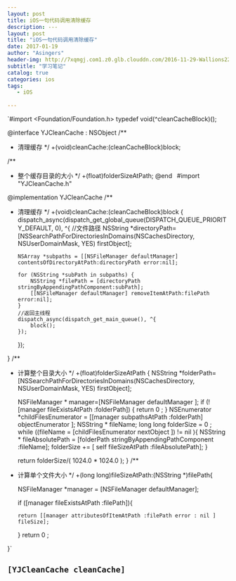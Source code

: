 ```yaml
---
layout: post
title: iOS一句代码调用清除缓存
description: ---
layout: post
title: "iOS一句代码调用清除缓存"
date: 2017-01-19
author: "Asingers"
header-img: http://7xqmgj.com1.z0.glb.clouddn.com/2016-11-29-Wallions22023.jpeg
subtitle: "学习笔记"
catalog: true
categories: ios
tags:
   - iOS
      
---
```

`#import <Foundation/Foundation.h>
typedef void(^cleanCacheBlock)();

@interface YJCleanCache : NSObject
/**
 *  清理缓存
 */
+(void)cleanCache:(cleanCacheBlock)block;

/**
 *  整个缓存目录的大小
 */
+(float)folderSizeAtPath;
@end
`
`#import "YJCleanCache.h"

@implementation YJCleanCache
/**
 *  清理缓存
 */
+(void)cleanCache:(cleanCacheBlock)block
{
    dispatch_async(dispatch_get_global_queue(DISPATCH_QUEUE_PRIORITY_DEFAULT, 0), ^{
        //文件路径
        NSString *directoryPath=[NSSearchPathForDirectoriesInDomains(NSCachesDirectory, NSUserDomainMask, YES) firstObject];
        
        NSArray *subpaths = [[NSFileManager defaultManager] contentsOfDirectoryAtPath:directoryPath error:nil];
        
        for (NSString *subPath in subpaths) {
            NSString *filePath = [directoryPath stringByAppendingPathComponent:subPath];
            [[NSFileManager defaultManager] removeItemAtPath:filePath error:nil];
        }
        //返回主线程
        dispatch_async(dispatch_get_main_queue(), ^{
            block();
        });
    });
    
}
/**
 *  计算整个目录大小
 */
+(float)folderSizeAtPath
{
    NSString *folderPath=[NSSearchPathForDirectoriesInDomains(NSCachesDirectory, NSUserDomainMask, YES) firstObject];
    
    NSFileManager * manager=[NSFileManager defaultManager ];
    if (![manager fileExistsAtPath :folderPath]) {
        return 0 ;
    }
    NSEnumerator *childFilesEnumerator = [[manager subpathsAtPath :folderPath] objectEnumerator ];
    NSString * fileName;
    long long folderSize = 0 ;
    while ((fileName = [childFilesEnumerator nextObject ]) != nil ){
        NSString * fileAbsolutePath = [folderPath stringByAppendingPathComponent :fileName];
        folderSize += [ self fileSizeAtPath :fileAbsolutePath];
    }
    
    return folderSize/( 1024.0 * 1024.0 );
}
/**
 *  计算单个文件大小
 */
+(long long)fileSizeAtPath:(NSString *)filePath{
    
    NSFileManager *manager = [NSFileManager defaultManager];
    
    if ([manager fileExistsAtPath :filePath]){
        
        return [[manager attributesOfItemAtPath :filePath error : nil ] fileSize];
    }
    return 0 ;
    
}`

`[YJCleanCache cleanCache]`
---
# 